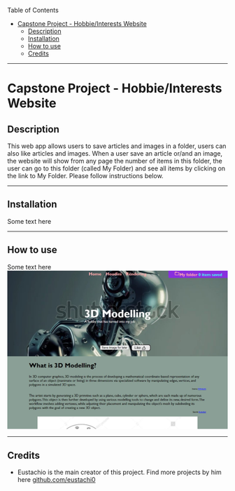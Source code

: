 Table of Contents
- [Capstone Project - Hobbie/Interests Website](#capstone-project---hobbieinterests-website)
  - [Description](#description)
  - [Installation](#installation)
  - [How to use](#how-to-use)
  - [Credits](#credits)

----

# Capstone Project - Hobbie/Interests Website


## Description
This web app allows users to save articles and images in a folder, users can also like articles and images. When a user save an article or/and an image, the website will show from any page the number of items in this folder, the user can go to this folder (called My Folder) and see all items by clicking on the link to My Folder. Please follow instructions below.

----

## Installation
Some text here

----

## How to use
Some text here
![screenshot](finalCapstone/misc/screenshot01.jpeg)

----

## Credits
 - Eustachio is the main creator of this project. Find more projects by him here [github.com/eustachi0](https://github.com/eustachi0)